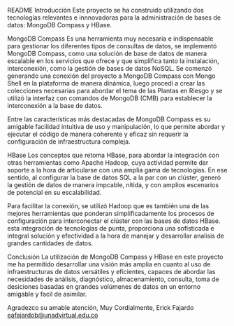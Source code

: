 
README
Introducción
Este proyecto se ha construido utilizando dos tecnologías relevantes e innnovadoras  para la administración de bases de datos: MongoDB Compass y HBase.

MongoDB Compass
Es una herramienta muy necesaria e indispensable para gestionar los diferentes tipos de consultas de datos, se implementó MongoDB Compass, como una solución de base de datos de manera escalable en los servicios que ofrece y que simplifica tanto la instalación, interconexión, como la gestión de bases de datos NoSQL. Se comenzó generando una conexión del proyecto a MongoDB Compass con Mongo Shell en la plataforma de manera dinámica, luego procedí a crear las colecciones necesarias para abordar el tema de las Plantas en Riesgo y se utilizó la interfaz con comandos de MongoDB (CMB) para establecer la interconexión a la base de datos.

Entre las características más destacadas de MongoDB Compass es su amigable facilidad intuitiva de uso y manipulación, lo que permite abordar y ejecutar el código de manera coherente y eficaz sin requerir la configuración de infraestructura compleja.

HBase
Los conceptos que retoma HBase, para abordar la integración con otras herramientas como Apache Hadoop, cuya actividad permite dar soporte a la hora de articularse con una amplia gama de tecnologías. En ese sentido, al configurar la base de datos SQL a la par con un clúster, generó la gestión de datos de manera impcable, nítida, y con amplios escenarios de potencial en su escalabilidad.

Para facilitar la conexión, se utilizó Hadoop que es también una de las mejores herramientas que ponderan simplificadamente los procesos de configuración para interconectar el clúster con las bases de datos HBase. esta integración de tecnologías de punta, proporciona una sofisticada e integral solución y efectividad a la hora de manejar y desarrollar analisis de grandes cantidades de datos.

Conclusión
La utilización de MongoDB Compass y HBase en este proyecto me ha permitido desarrollar una visión más amplia en cuanto al uso de infraestructuras de datos versátiles y eficientes, capaces de abordar las necesidades de análisis, diagnóstico, almacenamiento, consulta, toma de desiciones basadas en grandes volúmenes de datos en un entorno amigable y facil de asimilar. 

Agradezco su amable atención, 
Muy Cordialmente,
Erick Fajardo
eafajardob@unadvirtual.edu.co